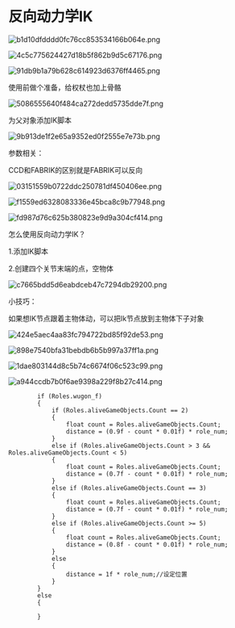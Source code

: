 # 反向动力学IK

![b1d10dfdddd0fc76cc853534166b064e.png](image/b1d10dfdddd0fc76cc853534166b064e.png)

![4c5c775624427d18b5f862b9d5c67176.png](image/4c5c775624427d18b5f862b9d5c67176.png)

![91db9b1a79b628c614923d6376ff4465.png](image/91db9b1a79b628c614923d6376ff4465.png)

使用前做个准备，给权杖也加上骨骼

![5086555640f484ca272dedd5735dde7f.png](image/5086555640f484ca272dedd5735dde7f.png)

为父对象添加IK脚本

![9b913de1f2e65a9352ed0f2555e7e73b.png](image/9b913de1f2e65a9352ed0f2555e7e73b.png)

参数相关：

CCD和FABRIK的区别就是FABRIK可以反向

![03151559b0722ddc250781df450406ee.png](image/03151559b0722ddc250781df450406ee.png)

![f1559ed6328083336e45bca8c9b77948.png](image/f1559ed6328083336e45bca8c9b77948.png)

![fd987d76c625b380823e9d9a304cf414.png](image/fd987d76c625b380823e9d9a304cf414.png)

怎么使用反向动力学IK？

1.添加IK脚本

2.创建四个关节末端的点，空物体

![c7665bdd5d6eabdceb47c7294db29200.png](image/c7665bdd5d6eabdceb47c7294db29200.png)

小技巧：

如果想IK节点跟着主物体动，可以把Ik节点放到主物体下子对象

![424e5aec4aa83fc794722bd85f92de53.png](image/424e5aec4aa83fc794722bd85f92de53.png)

![898e7540bfa31bebdb6b5b997a37ff1a.png](image/898e7540bfa31bebdb6b5b997a37ff1a.png)

![1dae803144d8c5b74c6674f06c523c99.png](image/1dae803144d8c5b74c6674f06c523c99.png)

![a944ccdb7b0f6ae9398a229f8b27c414.png](image/a944ccdb7b0f6ae9398a229f8b27c414.png)









            if (Roles.wugon_f)
            {
                if (Roles.aliveGameObjects.Count == 2)
                {
                    float count = Roles.aliveGameObjects.Count;
                    distance = (0.9f - count * 0.01f) * role_num;
                }
                else if (Roles.aliveGameObjects.Count > 3 && Roles.aliveGameObjects.Count < 5)
                {
                    float count = Roles.aliveGameObjects.Count;
                    distance = (0.7f - count * 0.01f) * role_num;
                }
                else if (Roles.aliveGameObjects.Count == 3)
                {
                    float count = Roles.aliveGameObjects.Count;
                    distance = (0.7f - count * 0.01f) * role_num;
                }
                else if (Roles.aliveGameObjects.Count >= 5)
                {
                    float count = Roles.aliveGameObjects.Count;
                    distance = (0.8f - count * 0.01f) * role_num;
                }
                else
                {
                    distance = 1f * role_num;//设定位置
                }
            }
            else
            {

            }